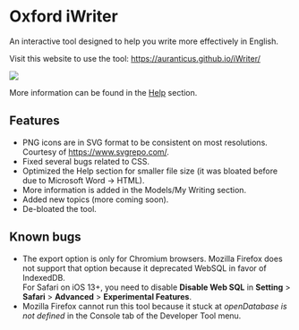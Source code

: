 # Oxford iWriter
An interactive tool designed to help you write more effectively in English.

Visit this website to use the tool: https://auranticus.github.io/iWriter/

![](https://i.imgur.com/Wi3eQVH.png)

More information can be found in the [Help](https://auranticus.github.io/iWriter/help.html) section.

## Features
- PNG icons are in SVG format to be consistent on most resolutions. Courtesy of https://www.svgrepo.com/.
- Fixed several bugs related to CSS.
- Optimized the Help section for smaller file size (it was bloated before due to Microsoft Word -> HTML).
- More information is added in the Models/My Writing section.
- Added new topics (more coming soon).
- De-bloated the tool.

## Known bugs
- The export option is only for Chromium browsers. Mozilla Firefox does not support that option because it deprecated WebSQL in favor of IndexedDB.  
For Safari on iOS 13+, you need to disable **Disable Web SQL** in **Setting** > **Safari** > **Advanced** > **Experimental Features**.
- Mozilla Firefox cannot run this tool because it stuck at *openDatabase is not defined* in the Console tab of the Developer Tool menu.
